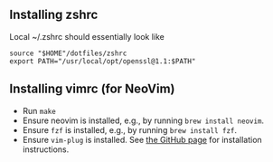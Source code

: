 ## Installing zshrc

Local ~/.zshrc should essentially look like
```
source "$HOME"/dotfiles/zshrc
export PATH="/usr/local/opt/openssl@1.1:$PATH"
```

## Installing vimrc (for NeoVim)
* Run `make`
* Ensure neovim is installed, e.g., by running `brew install neovim`.
* Ensure `fzf` is installed, e.g., by running `brew install fzf`.
* Ensure `vim-plug` is installed. See [the GitHub page](https://github.com/junegunn/vim-plug) for installation instructions.
